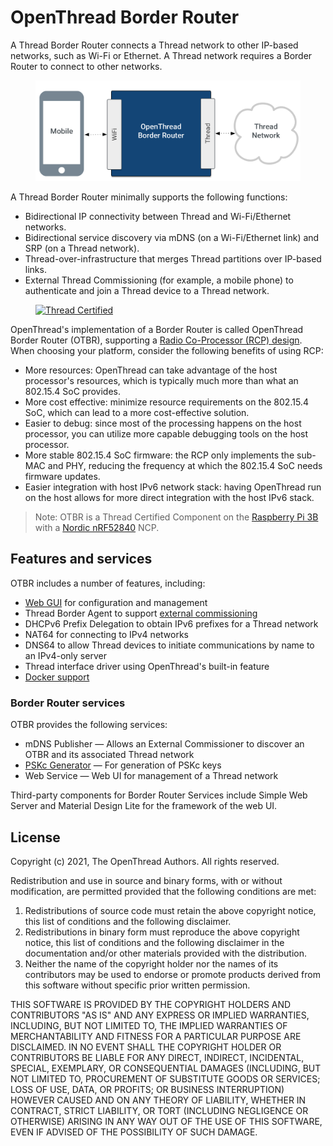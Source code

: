 # OpenThread Border Router

A Thread Border Router connects a Thread network to other IP-based networks,
such as Wi-Fi or Ethernet. A Thread network requires a Border Router to connect
to other networks.

<figure>
<img src="../images/otbr-arch-borderagent-white.png" border="0" alt="OTBR Border Agent Architecture" />
</figure>

A Thread Border Router minimally supports the following functions:

*   Bidirectional IP connectivity between Thread and Wi-Fi/Ethernet networks.
*   Bidirectional service discovery via mDNS (on a Wi-Fi/Ethernet link) and SRP
    (on a Thread network).
*   Thread-over-infrastructure that merges Thread partitions over IP-based
    links.
*   External Thread Commissioning (for example, a mobile phone) to authenticate
    and join a Thread device to a Thread network.

<figure class="attempt-right">
  <a href="https://www.threadgroup.org/What-is-Thread#certifiedproducts">
    <img src="../images/ot-thread-certified.png"
         srcset="/images/ot-thread-certified.png 1x, /images/ot-thread-certified_2x.png 2x"
         border="0" alt="Thread Certified" /></a></figure>

OpenThread's implementation of a Border Router is called OpenThread Border
Router (OTBR), supporting a [Radio Co-Processor (RCP) design](https://openthread.io/platforms/co-processor).
When choosing your platform, consider the following benefits of using RCP:

*   More resources: OpenThread can take advantage of the host processor's
    resources, which is typically much more than what an 802.15.4 SoC provides.
*   More cost effective: minimize resource requirements on the 802.15.4 SoC,
    which can lead to a more cost-effective solution.
*   Easier to debug: since most of the processing happens on the host processor,
    you can utilize more capable debugging tools on the host processor.
*   More stable 802.15.4 SoC firmware: the RCP only implements the sub-MAC and
    PHY, reducing the frequency at which the 802.15.4 SoC needs firmware
    updates.
*   Easier integration with host IPv6 network stack: having OpenThread run on
    the host allows for more direct integration with the host IPv6 stack.

> Note: OTBR is a Thread Certified Component on the [Raspberry Pi
3B](raspberry-pi.md) with a [Nordic
nRF52840](https://openthread.io/vendors/nordic-semiconductor) NCP.

## Features and services

OTBR includes a number of features, including:

*   [Web GUI](web-gui.md) for configuration and management
*   Thread Border Agent to support [external
    commissioning](external-commissioning/index.md)
*   DHCPv6 Prefix Delegation to obtain IPv6 prefixes for a Thread network
*   NAT64 for connecting to IPv4 networks
*   DNS64 to allow Thread devices to initiate communications by name to an
    IPv4-only server
*   Thread interface driver using OpenThread's built-in feature
*   [Docker support](docker/index.md)

### Border Router services

OTBR provides the following services:

*   mDNS Publisher — Allows an External Commissioner to discover an OTBR and its
    associated Thread network
*   [PSKc Generator](tools.md) — For generation of PSKc keys
*   Web Service — Web UI for management of a Thread network

Third-party components for Border Router Services include Simple Web Server and
Material Design Lite for the framework of the web UI.

## License

Copyright (c) 2021, The OpenThread Authors.
All rights reserved.

Redistribution and use in source and binary forms, with or without
modification, are permitted provided that the following conditions are met:
1. Redistributions of source code must retain the above copyright
   notice, this list of conditions and the following disclaimer.
2. Redistributions in binary form must reproduce the above copyright
   notice, this list of conditions and the following disclaimer in the
   documentation and/or other materials provided with the distribution.
3. Neither the name of the copyright holder nor the
   names of its contributors may be used to endorse or promote products
   derived from this software without specific prior written permission.

THIS SOFTWARE IS PROVIDED BY THE COPYRIGHT HOLDERS AND CONTRIBUTORS "AS IS"
AND ANY EXPRESS OR IMPLIED WARRANTIES, INCLUDING, BUT NOT LIMITED TO, THE
IMPLIED WARRANTIES OF MERCHANTABILITY AND FITNESS FOR A PARTICULAR PURPOSE
ARE DISCLAIMED. IN NO EVENT SHALL THE COPYRIGHT HOLDER OR CONTRIBUTORS BE
LIABLE FOR ANY DIRECT, INDIRECT, INCIDENTAL, SPECIAL, EXEMPLARY, OR
CONSEQUENTIAL DAMAGES (INCLUDING, BUT NOT LIMITED TO, PROCUREMENT OF
SUBSTITUTE GOODS OR SERVICES; LOSS OF USE, DATA, OR PROFITS; OR BUSINESS
INTERRUPTION) HOWEVER CAUSED AND ON ANY THEORY OF LIABILITY, WHETHER IN
CONTRACT, STRICT LIABILITY, OR TORT (INCLUDING NEGLIGENCE OR OTHERWISE)
ARISING IN ANY WAY OUT OF THE USE OF THIS SOFTWARE, EVEN IF ADVISED OF THE
POSSIBILITY OF SUCH DAMAGE.
